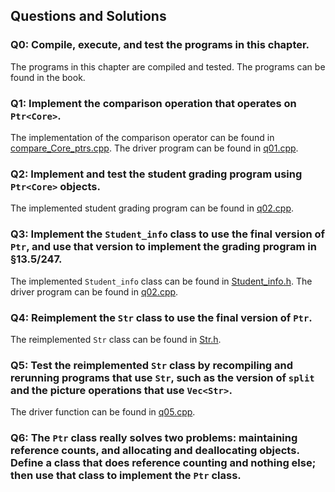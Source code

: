 ## Questions and Solutions

### Q0: Compile, execute, and test the programs in this chapter.
The programs in this chapter are compiled and tested. The programs can be found in the book.

### Q1: Implement the comparison operation that operates on `Ptr<Core>`.
The implementation of the comparison operator can be found in [compare_Core_ptrs.cpp](./compare_Core_ptrs.cpp). The driver program can be found in [q01.cpp](./q01.cpp).

### Q2: Implement and test the student grading program using `Ptr<Core>` objects.
The implemented student grading program can be found in [q02.cpp](./q02.cpp).

### Q3: Implement the `Student_info` class to use the final version of `Ptr`, and use that version to implement the grading program in §13.5/247.
The implemented `Student_info` class can be found in [Student_info.h](./Student_info.h). The driver program can be found in [q02.cpp](./q02.cpp).

### Q4: Reimplement the `Str` class to use the final version of `Ptr`.
The reimplemented `Str` class can be found in [Str.h](./Str.h).
### Q5: Test the reimplemented `Str` class by recompiling and rerunning programs that use `Str`, such as the version of `split` and the picture operations that use `Vec<Str>`.
The driver function can be found in [q05.cpp](./q05.cpp).

### Q6: The `Ptr` class really solves two problems: maintaining reference counts, and allocating and deallocating objects. Define a class that does reference counting and nothing else; then use that class to implement the `Ptr` class.